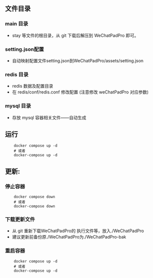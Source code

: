 ## 文件目录

### main 目录

- stay 等文件的根目录，从 git 下载后解压到 WeChatPadPro 即可。

### setting.json配置

- 自动映射配置文件setting.json到WeChatPadPro/assets/setting.json

### redis 目录

- redis 数据及配置目录
- 在 redis/conf/redis.conf 修改配置 (注意修改 weChatPadPro 对应参数)

### mysql 目录

- 存放 mysql 容器相关文件——自动生成

## 运行

```
    docker compose up -d
    # 或者
    docker-compose up -d
```

## 更新:

### 停止容器

```
    docker compose down
    # 或者
    docker-compose down
```

### 下载更新文件

- 从 git 重新下载WeChatPadPro的 执行文件等，放入./WeChatPadPro
- 建议更新前备份原./WeChatPadPro为./WeChatPadPro-bak

### 重启容器

```
    docker compose up -d
    # 或者
    docker-compose up -d
```
